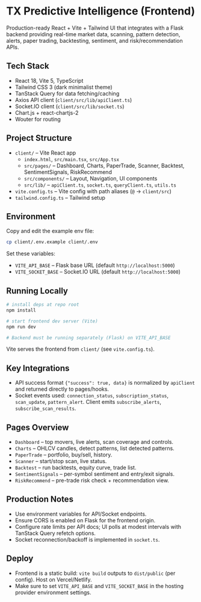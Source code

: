 # TX Predictive Intelligence (Frontend)

Production-ready React + Vite + Tailwind UI that integrates with a Flask backend providing real-time market data, scanning, pattern detection, alerts, paper trading, backtesting, sentiment, and risk/recommendation APIs.

## Tech Stack
- React 18, Vite 5, TypeScript
- Tailwind CSS 3 (dark minimalist theme)
- TanStack Query for data fetching/caching
- Axios API client (`client/src/lib/apiClient.ts`)
- Socket.IO client (`client/src/lib/socket.ts`)
- Chart.js + react-chartjs-2
- Wouter for routing

## Project Structure
- `client/` – Vite React app
  - `index.html`, `src/main.tsx`, `src/App.tsx`
  - `src/pages/` – Dashboard, Charts, PaperTrade, Scanner, Backtest, SentimentSignals, RiskRecommend
  - `src/components/` – Layout, Navigation, UI components
  - `src/lib/` – `apiClient.ts`, `socket.ts`, `queryClient.ts`, `utils.ts`
- `vite.config.ts` – Vite config with path aliases (`@` -> `client/src`)
- `tailwind.config.ts` – Tailwind setup

## Environment
Copy and edit the example env file:

```bash
cp client/.env.example client/.env
```

Set these variables:
- `VITE_API_BASE` – Flask base URL (default `http://localhost:5000`)
- `VITE_SOCKET_BASE` – Socket.IO URL (default `http://localhost:5000`)

## Running Locally

```bash
# install deps at repo root
npm install

# start frontend dev server (Vite)
npm run dev

# Backend must be running separately (Flask) on VITE_API_BASE
```

Vite serves the frontend from `client/` (see `vite.config.ts`).

## Key Integrations
- API success format `{"success": true, data}` is normalized by `apiClient` and returned directly to pages/hooks.
- Socket events used: `connection_status`, `subscription_status`, `scan_update`, `pattern_alert`. Client emits `subscribe_alerts`, `subscribe_scan_results`.

## Pages Overview
- `Dashboard` – top movers, live alerts, scan coverage and controls.
- `Charts` – OHLCV candles, detect patterns, list detected patterns.
- `PaperTrade` – portfolio, buy/sell, history.
- `Scanner` – start/stop scan, live status.
- `Backtest` – run backtests, equity curve, trade list.
- `SentimentSignals` – per-symbol sentiment and entry/exit signals.
- `RiskRecommend` – pre-trade risk check + recommendation view.

## Production Notes
- Use environment variables for API/Socket endpoints.
- Ensure CORS is enabled on Flask for the frontend origin.
- Configure rate limits per API docs; UI polls at modest intervals with TanStack Query refetch options.
- Socket reconnection/backoff is implemented in `socket.ts`.

## Deploy
- Frontend is a static build: `vite build` outputs to `dist/public` (per config). Host on Vercel/Netlify.
- Make sure to set `VITE_API_BASE` and `VITE_SOCKET_BASE` in the hosting provider environment settings.
